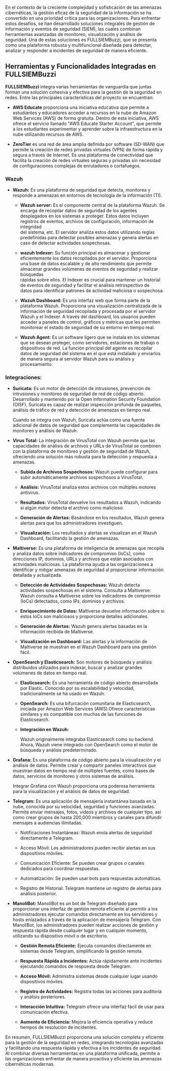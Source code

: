En el contexto de la creciente complejidad y sofisticación de las amenazas cibernéticas, la gestión eficaz de la seguridad de la información se ha convertido en una prioridad crítica para las organizaciones. Para enfrentar estos desafíos, se han desarrollado soluciones integrales de gestión de información y eventos de seguridad (SIEM), las cuales combinan herramientas avanzadas de monitoreo, visualización y análisis de seguridad. Una de estas soluciones es FULLSIEMBuzzi, que se presenta como una plataforma robusta y multifuncional diseñada para detectar, analizar y responder a incidentes de seguridad de manera eficiente.

## **Herramientas y Funcionalidades Integradas en FULLSIEMBuzzi**

**FULLSIEMBuzzi** integra varias herramientas de vanguardia que juntas forman una solución cohesiva y efectiva para la gestión de la seguridad en redes. Entre las principales características del proyecto se encuentran:

- **AWS Educate** proporciona una iniciativa educativa que permite a estudiantes y educadores acceder a recursos en la nube de Amazon Web Services (AWS) de forma gratuita. Dentro de esta iniciativa, AWS ofrece el servicio llamado "AWS Educate Starter Account", que permite a los estudiantes experimentar y aprender sobre la infraestructura en la nube utilizando recursos de AWS.

- **ZeroTier** es una red de área amplia definida por software (SD-WAN) que permite la creación de redes privadas virtuales (VPN) de forma rápida y segura a través de Internet. Es una plataforma de conectividad que facilita la creación de redes virtuales seguras y privadas sin necesidad de configuraciones complejas de enrutadores o cortafuegos.

### Wazuh

- **Wazuh:** Es una plataforma de seguridad que detecta, monitorea y responde a amenazas en entornos de tecnología de la información (TI).

  - **Wazuh server:** Es el componente central de la plataforma Wazuh. Se encarga de recopilar datos de seguridad de los agentes   
  desplegados en los sistemas a proteger. Estos datos incluyen registros de eventos, archivos de configuración, información de integridad  
  del sistema, etc. El servidor analiza estos datos utilizando reglas predefinidas para detectar posibles amenazas y genera alertas en 
  caso de detectar actividades sospechosas.

  - **wazuh Indexer:** Su función principal es almacenar y gestionar eficientemente los datos recopilados por el servidor. Proporciona una   base de datos escalable y de alto rendimiento que permite almacenar grandes volúmenes de eventos de seguridad y realizar búsquedas       
  rápidas sobre ellos. El Indexer es crucial para mantener un historial de eventos de seguridad y facilitar el análisis retrospectivo de   
  datos para identificar patrones de actividad maliciosa o sospechosa.

  - **Wazuh Dashboard:** Es una interfaz web que forma parte de la plataforma Wazuh. Proporciona una visualización centralizada de la   
  información de seguridad recopilada y procesada por el servidor Wazuh y el Indexer. A través del dashboard, los usuarios pueden acceder 
  a paneles de control, gráficos y métricas que les permiten monitorear el estado de seguridad de su entorno en tiempo real.

  - **Wazuh Agent:** Es un software ligero que se instala en los sistemas que se desean proteger, como servidores, estaciones de trabajo o   dispositivos de red. La función principal del agente es recopilar datos de seguridad del sistema en el que está instalado y enviarlos de   manera segura al servidor Wazuh para su análisis y procesamiento.


### Integraciones:


- **Suricata:** Es un motor de detección de intrusiones, prevención de intrusiones y monitoreo de seguridad de red de código abierto. Desarrollado y mantenido por la Open Information Security Foundation (OISF), Suricata es capaz de realizar inspección profunda de paquetes, análisis de tráfico de red y detección de amenazas en tiempo real. 

  Cuando se integra con Wazuh, Suricata actúa como una fuente adicional de datos de seguridad que complementa las capacidades de monitoreo   y análisis de Wazuh.

- **Virus Total:** La integración de VirusTotal con Wazuh permite que las capacidades de análisis de archivos y URLs de VirusTotal se combinen con la plataforma de monitoreo y gestión de seguridad de Wazuh, ofreciendo una solución más robusta para la detección y respuesta a amenazas.

  - **Subida de Archivos Sospechosos:** Wazuh puede configurar para subir automáticamente archivos sospechosos a VirusTotal.

  - **Análisis:** VirusTotal analiza estos archivos con múltiples motores antivirus.

  - **Resultados:** VirusTotal devuelve los resultados a Wazuh, indicando si algún motor detecta el archivo como malicioso.

  - **Generación de Alertas:** Basándose en los resultados, Wazuh genera alertas para que los administradores investiguen.

  - **Visualización:** Los resultados y alertas se visualizan en el Wazuh Dashboard, facilitando la gestión de amenazas.


- **Maltiverse:** Es una plataforma de inteligencia de amenazas que recopila y analiza datos sobre indicadores de compromiso (IoCs), como direcciones IP, dominios, URLs y archivos que están asociados con actividades maliciosas. La plataforma ayuda a las organizaciones a identificar y mitigar amenazas de seguridad al proporcionar información detallada y actualizada.

  - **Detección de Actividades Sospechosas:** Wazuh detecta actividades sospechosas en el sistema.
  Consulta a Maltiverse: Wazuh consulta a Maltiverse sobre los indicadores de compromiso (IoCs) detectados, como IPs, dominios y archivos.

  - **Enriquecimiento de Datos:** Maltiverse devuelve información sobre si estos IoCs son maliciosos y proporciona detalles adicionales.

  - **Generación de Alertas:** Wazuh genera alertas basadas en la información recibida de Maltiverse.

  - **Visualización en Dashboard:** Las alertas y la información de Maltiverse se muestran en el Wazuh Dashboard para una gestión fácil.


- **OpenSearch y Elasticsearch:** Son motores de búsqueda y análisis distribuidos utilizados para indexar, buscar y analizar grandes volúmenes de datos en tiempo real.

  - **Elasticsearch:** Es una herramienta de código abierto desarrollada por Elastic.
  Conocido por su escalabilidad y velocidad, tradicionalmente se ha usado en Wazuh.

  - **OpenSearch:** Es una bifurcación comunitaria de Elasticsearch, iniciada por Amazon Web Services (AWS).Ofrece características   
  similares y es compatible con muchas de las funciones de Elasticsearch.

  - **Integración en Wazuh:**

    Wazuh originalmente integraba Elasticsearch como su backend.
    Ahora, Wazuh viene integrado con OpenSearch como el motor de búsqueda y análisis predeterminado.


- **Grafana:** Es una plataforma de código abierto para la visualización y el análisis de datos. Permite crear y compartir paneles   interactivos que muestran datos en tiempo real de múltiples fuentes, como bases de datos, servicios de monitoreo y otros sistemas de análisis.

  Integrar Grafana con Wazuh proporciona una poderosa herramienta para la visualización y el análisis de datos de seguridad.

- **Telegram:** Es una aplicación de mensajería instantánea basada en la nube, conocida por su velocidad, seguridad y funciones avanzadas. Permite enviar mensajes, fotos, videos y archivos de cualquier tipo, así como crear grupos de hasta 200,000 miembros y canales para difundir mensajes a audiencias ilimitadas.

  - Notificaciones Instantáneas: Wazuh envía alertas de seguridad directamente a Telegram.

  - Acceso Móvil: Los administradores pueden recibir alertas en sus dispositivos móviles.

  - Comunicación Eficiente: Se pueden crear grupos o canales dedicados para coordinar respuestas.

  - Automatización: Se pueden usar bots para respuestas automáticas.

  - Registro de Historial: Telegram mantiene un registro de alertas para análisis posterior.


- **ManoliBot:** ManoliBot es un bot de Telegram diseñado para proporcionar una interfaz de gestión remota eficiente al permitir a los administradores ejecutar comandos directamente en los servidores y hosts enlazados a través de la aplicación de mensajería Telegram. Con ManoliBot, los administradores pueden realizar acciones de gestión y respuesta rápida desde cualquier lugar y en cualquier momento, utilizando su dispositivo móvil o de escritorio.

  - **Gestión Remota Eficiente:** Ejecuta comandos directamente en sistemas desde Telegram, simplificando la gestión remota.

  - **Respuesta Rápida a Incidentes:** Actúa rápidamente ante incidentes ejecutando comandos de respuesta desde Telegram.

  - **Acceso Móvil:** Administra sistemas desde cualquier lugar usando dispositivos móviles.

  - **Registro de Actividades:** Registra todas las acciones para auditoría y análisis posteriores.

  - **Interacción Intuitiva:** Telegram ofrece una interfaz fácil de usar para comunicación efectiva.

  - **Aumento de Eficiencia:** Mejora la eficiencia operativa y reduce tiempos de resolución de incidentes.



En resumen, FULLSIEMBuzzi proporciona una solución completa y eficiente para la gestión de la seguridad en redes, integrando tecnologías avanzadas y facilitando una respuesta rápida y efectiva a los incidentes de seguridad. Al combinar diversas herramientas en una plataforma unificada, permite a las organizaciones enfrentar de manera proactiva y eficiente las amenazas cibernéticas modernas.
